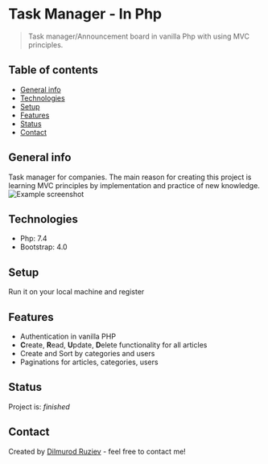 # Task Manager - In Php
> Task manager/Announcement board in vanilla Php with using MVC principles.

## Table of contents
* [General info](#general-info)
* [Technologies](#technologies)
* [Setup](#setup)
* [Features](#features)
* [Status](#status)
* [Contact](#contact)

## General info
Task manager for companies.
The main reason for creating this project is learning MVC principles by implementation and practice of new knowledge. 
![Example screenshot](./app/php.png)

## Technologies
* Php: 7.4
* Bootstrap: 4.0

## Setup
Run it on your local machine and register

## Features
* Authentication in vanilla PHP
* **C**reate, **R**ead, **U**pdate, **D**elete functionality for all articles
* Create and Sort by categories and users
* Paginations for articles, categories, users

## Status
Project is: _finished_

## Contact
Created by [Dilmurod Ruziev](tg://resolve?domain=Dilmurod_RD) - feel free to contact me!
